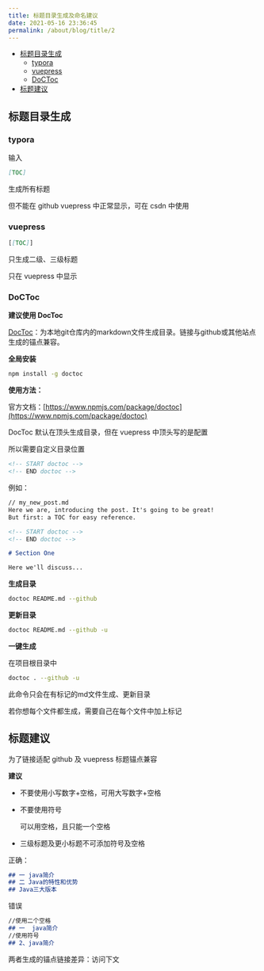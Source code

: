 ```yaml
---
title: 标题目录生成及命名建议
date: 2021-05-16 23:36:45
permalink: /about/blog/title/2
---
```




<!-- START doctoc generated TOC please keep comment here to allow auto update -->
<!-- DON'T EDIT THIS SECTION, INSTEAD RE-RUN doctoc TO UPDATE -->


- [标题目录生成](#%E6%A0%87%E9%A2%98%E7%9B%AE%E5%BD%95%E7%94%9F%E6%88%90)
  - [typora](#typora)
  - [vuepress](#vuepress)
  - [DoCToc](#doctoc)
- [标题建议](#%E6%A0%87%E9%A2%98%E5%BB%BA%E8%AE%AE)

<!-- END doctoc generated TOC please keep comment here to allow auto update -->

## 标题目录生成

### typora

输入

```markdown
[TOC]
```

生成所有标题

但不能在 github vuepress 中正常显示，可在 csdn 中使用



### vuepress

```markdown
[[TOC]]
```

只生成二级、三级标题

只在 vuepress 中显示



### DoCToc

**建议使用 DocToc**

[DocToc](https://github.com/thlorenz/doctoc)：为本地git仓库内的markdown文件生成目录。链接与github或其他站点生成的锚点兼容。



**全局安装**

```sh
npm install -g doctoc
```



**使用方法：**

官方文档：[https://www.npmjs.com/package/doctoc](https://www.npmjs.com/package/doctoc)

DocToc 默认在顶头生成目录，但在 vuepress 中顶头写的是配置

所以需要自定义目录位置

```markdown
<!-- START doctoc -->
<!-- END doctoc -->
```

例如：

```markdown
// my_new_post.md
Here we are, introducing the post. It's going to be great!
But first: a TOC for easy reference.

<!-- START doctoc -->
<!-- END doctoc -->

# Section One

Here we'll discuss...

```





**生成目录**

```sh
doctoc README.md --github
```

**更新目录**

```sh
doctoc README.md --github -u
```

**一键生成**

在项目根目录中

```sh
doctoc . --github -u
```

此命令只会在有标记的md文件生成、更新目录

若你想每个文件都生成，需要自己在每个文件中加上标记

## 标题建议

为了链接适配 github 及 vuepress 标题锚点兼容

**建议**

- 不要使用小写数字+空格，可用大写数字+空格

- 不要使用符号

  可以用空格，且只能一个空格

- 三级标题及更小标题不可添加符号及空格

正确：

```markdown
## 一 java简介
## 二 Java的特性和优势
## Java三大版本
```

错误

```markdown
//使用二个空格
## 一  java简介
//使用符号
## 2、java简介
```





两者生成的锚点链接差异：访问下文

